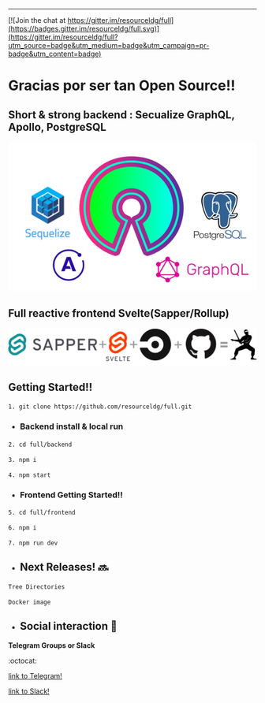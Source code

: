 
------------

[![Join the chat at https://gitter.im/resourceldg/full](https://badges.gitter.im/resourceldg/full.svg)](https://gitter.im/resourceldg/full?utm_source=badge&utm_medium=badge&utm_campaign=pr-badge&utm_content=badge)

# Gracias por ser tan Open Source!!


## Short & strong backend : Secualize GraphQL, Apollo, PostgreSQL

![image alt ><](backend1.png)


## Full reactive frontend Svelte(Sapper/Rollup)

![image alt ><](frontendlogo.png)

## Getting Started!!

`1. git clone https://github.com/resourceldg/full.git`

 - ### Backend install & local run

`2. cd full/backend`

`3. npm i` 

`4. npm start`

 - ### Frontend Getting Started!!

`5. cd full/frontend`

`6. npm i` 

`7. npm run dev`

- ## Next Releases! :soon:

`Tree Directories`

`Docker image`

- ## Social interaction :blue_heart:

**Telegram Groups or Slack**

 :octocat: 

 [link to Telegram!](https://t.me/joinchat/O8TIUByKHkYnpRRsIYj8OA)
 
 [link to Slack!](https://join.slack.com/t/resourceldg/shared_invite/zt-fxvzg4dt-X_7mGIznpef9j7Zatyzarw)
